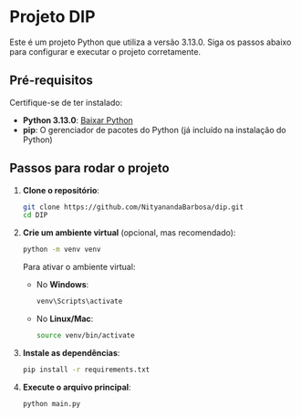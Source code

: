 # Projeto DIP

Este é um projeto Python que utiliza a versão 3.13.0. Siga os passos abaixo para configurar e executar o projeto corretamente.

## Pré-requisitos

Certifique-se de ter instalado:

- **Python 3.13.0**: [Baixar Python](https://www.python.org/downloads/)
- **pip**: O gerenciador de pacotes do Python (já incluído na instalação do Python)

## Passos para rodar o projeto

1. **Clone o repositório**:
    ```bash
    git clone https://github.com/NityanandaBarbosa/dip.git
    cd DIP
    ```

2. **Crie um ambiente virtual** (opcional, mas recomendado):
    ```bash
    python -m venv venv
    ```

    Para ativar o ambiente virtual:
    - No **Windows**:
      ```bash
      venv\Scripts\activate
      ```
    - No **Linux/Mac**:
      ```bash
      source venv/bin/activate
      ```

3. **Instale as dependências**:
    ```bash
    pip install -r requirements.txt
    ```

4. **Execute o arquivo principal**:
    ```bash
    python main.py
    ```
